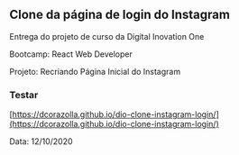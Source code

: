 ## Clone da página de login do Instagram
Entrega do projeto de curso da Digital Inovation One 
 
Bootcamp: React Web Developer 
 
Projeto: Recriando Página Inicial do Instagram  

### Testar
[https://dcorazolla.github.io/dio-clone-instagram-login/](https://dcorazolla.github.io/dio-clone-instagram-login/)

Data: 12/10/2020 

